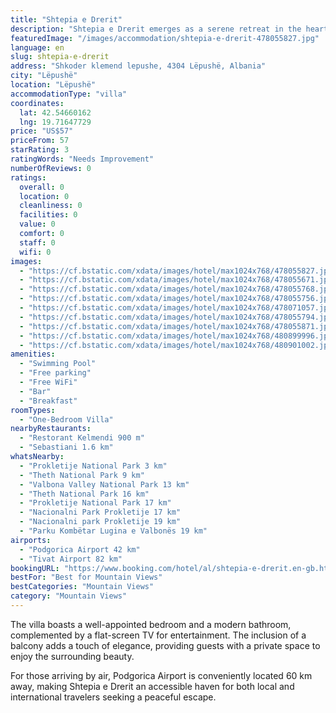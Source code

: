 ```yaml
---
title: "Shtepia e Drerit"
description: "Shtepia e Drerit emerges as a serene retreat in the heart of Lëpushë, a mere stone's throw away from the majestic Prokletije National Park."
featuredImage: "/images/accommodation/shtepia-e-drerit-478055827.jpg"
language: en
slug: shtepia-e-drerit
address: "Shkoder klemend lepushe, 4304 Lëpushë, Albania"
city: "Lëpushë"
location: "Lëpushë"
accommodationType: "villa"
coordinates:
  lat: 42.54660162
  lng: 19.71647729
price: "US$57"
priceFrom: 57
starRating: 3
ratingWords: "Needs Improvement"
numberOfReviews: 0
ratings:
  overall: 0
  location: 0
  cleanliness: 0
  facilities: 0
  value: 0
  comfort: 0
  staff: 0
  wifi: 0
images:
  - "https://cf.bstatic.com/xdata/images/hotel/max1024x768/478055827.jpg?k=09ae7eb7ff8636b44fbf00305b200039218fb6512d5c5469b5f499ce0edd5559&o=&hp=1"
  - "https://cf.bstatic.com/xdata/images/hotel/max1024x768/478055671.jpg?k=22b38dc5a0b0e8b07bf33085af94faa2e516aad06f600be8e9f25c021dd6c8d9&o=&hp=1"
  - "https://cf.bstatic.com/xdata/images/hotel/max1024x768/478055768.jpg?k=8a4dcfcc164b2bb4f8355cd5a8adae83b1c3c89f539c693b653e92c3d37a9bfd&o=&hp=1"
  - "https://cf.bstatic.com/xdata/images/hotel/max1024x768/478055756.jpg?k=cbec59920ae1f3c3d5cdd2c7e2b785cfbfeabe0213793083ad9cef97c304e44e&o=&hp=1"
  - "https://cf.bstatic.com/xdata/images/hotel/max1024x768/478071057.jpg?k=c8ffbe8636e8759273217fec19136ec0b01625ae5173a3ad06faf7ce8fba52a8&o=&hp=1"
  - "https://cf.bstatic.com/xdata/images/hotel/max1024x768/478055794.jpg?k=60e9c38d1546fa85b1613dea9c2ae95e9ce5ce06fff9c8ff3aff04f945bcb5aa&o=&hp=1"
  - "https://cf.bstatic.com/xdata/images/hotel/max1024x768/478055871.jpg?k=1e6964398ced88c73a9493655e40ab462397b30f4551e01a1dcf239b5c9e6e47&o=&hp=1"
  - "https://cf.bstatic.com/xdata/images/hotel/max1024x768/480899996.jpg?k=5fc01435afc7d59bae70582ba9cfc802b091b2011ea1590884458b9e901864a6&o=&hp=1"
  - "https://cf.bstatic.com/xdata/images/hotel/max1024x768/480901002.jpg?k=7428cf32ab1e2a10fbd025c8dfd1d4707936ff94f4b157c6ec4fca880952b95b&o=&hp=1"
amenities:
  - "Swimming Pool"
  - "Free parking"
  - "Free WiFi"
  - "Bar"
  - "Breakfast"
roomTypes:
  - "One-Bedroom Villa"
nearbyRestaurants:
  - "Restorant Kelmendi 900 m"
  - "Sebastiani 1.6 km"
whatsNearby:
  - "Prokletije National Park 3 km"
  - "Theth National Park 9 km"
  - "Valbona Valley National Park 13 km"
  - "Theth National Park 16 km"
  - "Prokletije National Park 17 km"
  - "Nacionalni Park Prokletije 17 km"
  - "Nacionalni park Prokletije 19 km"
  - "Parku Kombëtar Lugina e Valbonës 19 km"
airports:
  - "Podgorica Airport 42 km"
  - "Tivat Airport 82 km"
bookingURL: "https://www.booking.com/hotel/al/shtepia-e-drerit.en-gb.html?aid=8035640"
bestFor: "Best for Mountain Views"
bestCategories: "Mountain Views"
category: "Mountain Views"
---
```


The villa boasts a well-appointed bedroom and a modern bathroom, complemented by a flat-screen TV for entertainment. The inclusion of a balcony adds a touch of elegance, providing guests with a private space to enjoy the surrounding beauty.

For those arriving by air, Podgorica Airport is conveniently located 60 km away, making Shtepia e Drerit an accessible haven for both local and international travelers seeking a peaceful escape.
